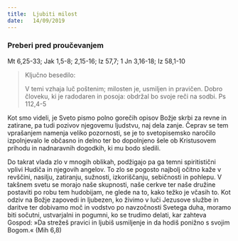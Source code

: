 ```yaml
---
title:  Ljubiti milost
date:   14/09/2019
---
```


### Preberi pred proučevanjem
Mt 6,25-33; Jak 1,5-8; 2,15-16; Iz 57,7; 1 Jn 3,16-18; Iz 58,1-10

> <p>Ključno besedilo:</p>
>  V temi vzhaja luč poštenim; milosten je, usmiljen in pravičen. Dobro človeku, ki je radodaren in posoja: obdržal bo svoje reči na sodbi. Ps 112,4-5

Kot smo videli, je Sveto pismo polno gorečih opisov Božje skrbi za revne in zatirane, pa tudi pozivov njegovemu ljudstvu, naj dela zanje. Čeprav se tem vprašanjem namenja veliko pozornosti, se je to svetopisemsko naročilo izpolnjevalo le občasno in delno ter bo dopolnjeno šele ob Kristusovem prihodu in nadnaravnih dogodkih, ki mu bodo sledili.

Do takrat vlada zlo v mnogih oblikah, podžigajo pa ga temni spiritistični vplivi Hudiča in njegovih angelov. To zlo se pogosto najbolj očitno kaže v revščini, nasilju, zatiranju, sužnosti, izkoriščanju, sebičnosti in pohlepu. V takšnem svetu se morajo naše skupnosti, naše cerkve ter naše družine postaviti po robu tem hudobijam, ne glede na to, kako težko je včasih to. Kot odziv na Božje zapovedi in ljubezen, ko živimo v luči Jezusove službe in daritve ter dobivamo moč in vodstvo po navzočnosti Svetega duha, moramo biti sočutni, ustvarjalni in pogumni, ko se trudimo delati, kar zahteva Gospod: »Da strežeš pravici in ljubiš usmiljenje in da hodiš ponižno s svojim Bogom.« (Mih 6,8)
